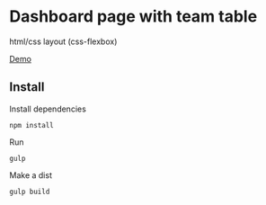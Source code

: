 # Dashboard page with team table

html/css layout (css-flexbox)

<a href="https://marxpekulen.github.io/Dashboard-Team-Page/docs/">Demo</a>

## Install

Install dependencies
```
npm install
```
Run
```
gulp
```
Make a dist
```
gulp build
```
